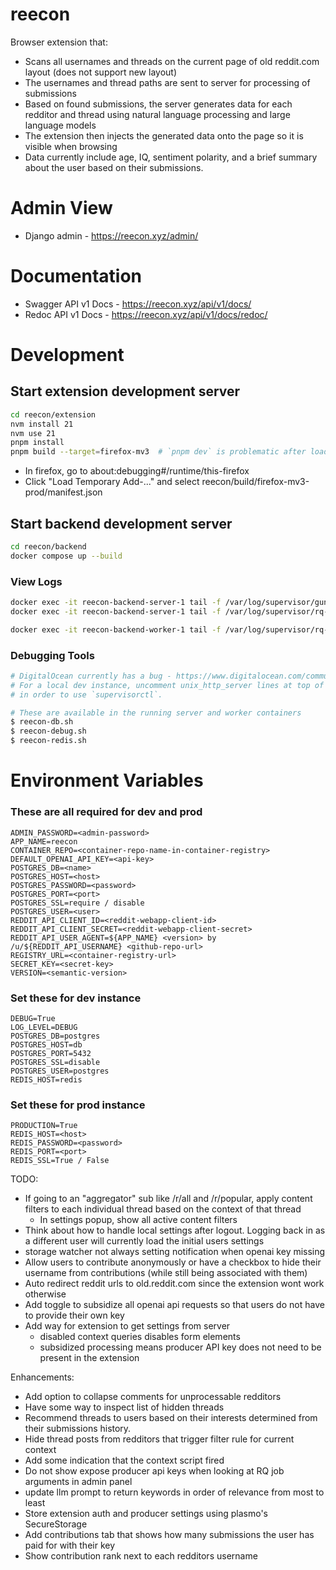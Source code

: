 # reecon
Browser extension that:
- Scans all usernames and threads on the current page of old reddit.com layout (does not support new layout)
- The usernames and thread paths are sent to server for processing of submissions
- Based on found submissions, the server generates data for each redditor and thread using natural language processing and large language models
- The extension then injects the generated data onto the page so it is visible when browsing
- Data currently include age, IQ, sentiment polarity, and a brief summary about the user based on their submissions.

# Admin View
- Django admin - https://reecon.xyz/admin/

# Documentation
- Swagger API v1 Docs - https://reecon.xyz/api/v1/docs/
- Redoc API v1 Docs - https://reecon.xyz/api/v1/docs/redoc/

# Development
## Start extension development server
```bash
cd reecon/extension
nvm install 21
nvm use 21
pnpm install
pnpm build --target=firefox-mv3  # `pnpm dev` is problematic after loading the extension into the browser so use `pnpm build`
```
- In firefox, go to about:debugging#/runtime/this-firefox
- Click "Load Temporary Add-..." and select reecon/build/firefox-mv3-prod/manifest.json

## Start backend development server
```bash
cd reecon/backend
docker compose up --build
```

### View Logs
```bash
docker exec -it reecon-backend-server-1 tail -f /var/log/supervisor/gunicorn/app.log
docker exec -it reecon-backend-server-1 tail -f /var/log/supervisor/rq-worker/worker.log

docker exec -it reecon-backend-worker-1 tail -f /var/log/supervisor/rq-worker/worker.log
```

### Debugging Tools
```bash
# DigitalOcean currently has a bug - https://www.digitalocean.com/community/questions/app-platform-supervisor-error
# For a local dev instance, uncomment unix_http_server lines at top of supervisord.conf for server and worker
# in order to use `supervisorctl`.

# These are available in the running server and worker containers
$ reecon-db.sh
$ reecon-debug.sh
$ reecon-redis.sh
```

# Environment Variables
### These are all required for dev and prod
```
ADMIN_PASSWORD=<admin-password>
APP_NAME=reecon
CONTAINER_REPO=<container-repo-name-in-container-registry>
DEFAULT_OPENAI_API_KEY=<api-key>
POSTGRES_DB=<name>
POSTGRES_HOST=<host>
POSTGRES_PASSWORD=<password>
POSTGRES_PORT=<port>
POSTGRES_SSL=require / disable
POSTGRES_USER=<user>
REDDIT_API_CLIENT_ID=<reddit-webapp-client-id>
REDDIT_API_CLIENT_SECRET=<reddit-webapp-client-secret>
REDDIT_API_USER_AGENT=${APP_NAME} <version> by /u/${REDDIT_API_USERNAME} <github-repo-url>
REGISTRY_URL=<container-registry-url>
SECRET_KEY=<secret-key>
VERSION=<semantic-version>
```

### Set these for dev instance
```
DEBUG=True
LOG_LEVEL=DEBUG
POSTGRES_DB=postgres
POSTGRES_HOST=db
POSTGRES_PORT=5432
POSTGRES_SSL=disable
POSTGRES_USER=postgres
REDIS_HOST=redis
```

### Set these for prod instance
```
PRODUCTION=True
REDIS_HOST=<host>
REDIS_PASSWORD=<password>
REDIS_PORT=<port>
REDIS_SSL=True / False
```

TODO:
- If going to an "aggregator" sub like /r/all and /r/popular, apply content filters to each individual thread based on the context of that thread
  - In settings popup, show all active content filters
- Think about how to handle local settings after logout. Logging back in as a different user will currently load the initial users settings
- storage watcher not always setting notification when openai key missing
- Allow users to contribute anonymously or have a checkbox to hide their username from contributions (while still being associated with them)
- Auto redirect reddit urls to old.reddit.com since the extension wont work otherwise
- Add toggle to subsidize all openai api requests so that users do not have to provide their own key
- Add way for extension to get settings from server
  - disabled context queries disables form elements
  - subsidized processing means producer API key does not need to be present in the extension

Enhancements:
- Add option to collapse comments for unprocessable redditors
- Have some way to inspect list of hidden threads
- Recommend threads to users based on their interests determined from their submissions history.
- Hide thread posts from redditors that trigger filter rule for current context
- Add some indication that the context script fired
- Do not show expose producer api keys when looking at RQ job arguments in admin panel
- update llm prompt to return keywords in order of relevance from most to least
- Store extension auth and producer settings using plasmo's SecureStorage
- Add contributions tab that shows how many submissions the user has paid for with their key
- Show contribution rank next to each redditors username
